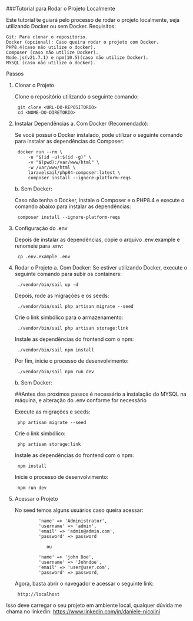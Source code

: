 ###Tutorial para Rodar o Projeto Localmente

Este tutorial te guiará pelo processo de rodar o projeto localmente, seja utilizando Docker ou sem Docker.
Requisitos:

    Git: Para clonar o repositório.
    Docker (opcional): Caso queira rodar o projeto com Docker.
    PHP8.4(caso não utilize o docker).
    Composer (caso não utilize Docker).
    Node.js(v21.7.1) e npm(10.5)(caso não utilize Docker).
    MYSQL (caso não utilize o docker).

Passos
1. Clonar o Projeto
    
    Clone o repositório utilizando o seguinte comando:
    
        git clone <URL-DO-REPOSITORIO>
        cd <NOME-DO-DIRETORIO>

2. Instalar Dependências
    a. Com Docker (Recomendado):

      Se você possui o Docker instalado, pode utilizar o seguinte comando para instalar as dependências do Composer:

        docker run --rm \
            -u "$(id -u):$(id -g)" \
            -v "$(pwd):/var/www/html" \
            -w /var/www/html \
            laravelsail/php84-composer:latest \
            composer install --ignore-platform-reqs

   b. Sem Docker:

    Caso não tenha o Docker, instale o Composer e o PHP8.4 e execute o comando abaixo para instalar as dependências:

        composer install --ignore-platform-reqs

3. Configuração do .env
    
    Depois de instalar as dependências, copie o arquivo .env.example e renomeie para .env:

        cp .env.example .env

4. Rodar o Projeto
  a. Com Docker:
   Se estiver utilizando Docker, execute o seguinte comando para subir os containers:

        ./vendor/bin/sail up -d

    Depois, rode as migrações e os seeds:

        ./vendor/bin/sail php artisan migrate --seed

    Crie o link simbólico para o armazenamento:

        ./vendor/bin/sail php artisan storage:link

    Instale as dependências do frontend com o npm:

        ./vendor/bin/sail npm install

    Por fim, inicie o processo de desenvolvimento:

        ./vendor/bin/sail npm run dev

   b. Sem Docker:

   ##Antes dos proximos passos é necessário a instalação do MYSQL na máquina, e alteração do .env conforme for necessário

    Execute as migrações e seeds:

        php artisan migrate --seed

    Crie o link simbólico:

        php artisan storage:link

    Instale as dependências do frontend com o npm:

        npm install

    Inicie o processo de desenvolvimento:

        npm run dev

6. Acessar o Projeto

    No seed temos alguns usuários caso queira acessar:

        
                'name' => 'Administrator',
                'username' => 'admin',
                'email' => 'admin@admin.com',
                'password' => password
          
                   ou
   
                'name' => 'john Doe',
                'username' => 'Johndoe',
                'email' => 'user@user.com',
                'password' => password,
             
            
   
    Agora, basta abrir o navegador e acessar o seguinte link:

        http://localhost

Isso deve carregar o seu projeto em ambiente local, qualquer dúvida me chama no linkedin: https://www.linkedin.com/in/daniele-nicolini
